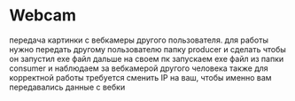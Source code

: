 # Webcam
передача картинки с вебкамеры другого пользователя. для работы нужно передать другому пользователю папку producer и сделать чтобы он запустил exe файл
дальше на своем пк запускаем exe файл из папки consumer и наблюдаем за вебкамерой другого человека
также для корректной работы требуется сменить IP на ваш, чтобы именно вам передавались данные с вебки
